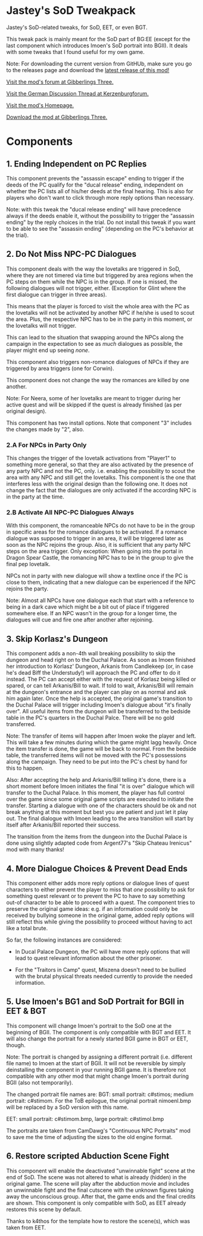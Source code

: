 # Jastey's SoD Tweakpack

Jastey's SoD-related tweaks, for SoD, EET, or even BGT.

This tweak pack is mainly meant for the SoD part of BG:EE (except for the last component which introduces Imoen's SoD portrait into BGII). 
It deals with some tweaks that I found useful for my own game.

Note: For downloading the current version from GitHUb, make sure you go to the releases page and download the [latest release of this mod!](https://github.com/Gibberlings3/Jasteys_SoD_Tweakpack/releases)

[Visit the mod's forum at Gibberlings Three.](https://www.gibberlings3.net/forums/topic/30427-jasteys-sod-tweakpack/)

[Visit the German Discussion Thread at Kerzenburgforum.](https://www.baldurs-gate.de/index.php?threads/jasteys-sod-tweakpack.44745/)

[Visit the mod's Homepage.](https://www.gibberlings3.net/mods/tweaks/jasteys-sod-tweak-pack/)

[Download the mod at Gibberlings Three.](https://www.gibberlings3.net/files/file/1015-jasteys-sod-tweak-pack/)



# Components

## 1. Ending Independent on PC Replies

This component prevents the "assassin escape" ending to trigger if the deeds of the PC qualify for the "ducal release" ending, independent on whether the PC lists all of his/her deeds at the final hearing. This is also for players who don't want to click through more reply options than necessary. 

Note: with this tweak the "ducal release ending" will have precedence always if the deeds enable it, without the possibility to trigger the "assassin ending" by the reply choices in the trial.
Do not install this tweak if you want to be able to see the "assassin ending" (depending on the PC's behavior at the trial).


## 2. Do Not Miss NPC-PC Dialogues

This component deals with the way the lovetalks are triggered in SoD, where they are not timered via time but triggered by area regions when the PC steps on them while the NPC is in the group. 
If one is missed, the following dialogues will not trigger, either. (Exception for Glint where the first dialogue can trigger in three areas). 

This means that the player is forced to visit the whole area with the PC as the lovetalks will not be activated by another NPC if he/she is used to scout the area. Plus, the respective NPC has to be in the party in this moment, or the lovetalks will not trigger.

This can lead to the situation that swapping around the NPCs along the campaign in the expectation to see as *much* dialogues as possible, the player might end up seeing *none*. 

This component also triggers non-romance dialogues of NPCs if they are triggered by area triggers (one for Corwin).

This component does not change the way the romances are killed by one another.

Note:
For Neera, some of her lovetalks are meant to trigger during her active quest and will be skipped if the quest is already finished (as per original design).

This component has two install options. Note that component "3" includes the changes made by "2", also.


### 2.A For NPCs in Party Only

This changes the trigger of the lovetalk activations from "Player1" to something more general, so that they are also activated by the presence of any party NPC and not the PC, only. i.e. enabling the possibility to scout the area with any NPC and still get the lovetalks. 
This component is the one that interferes less with the original design than the following one. It does not change the fact that the dialogues are only activated if the according NPC is in the party at the time.


### 2.B Activate All NPC-PC Dialogues Always

With this component, the romanceable NPCs do not have to be in the group in specific areas for the romance dialogues to be activated. If a romance dialogue was supposed to trigger in an area, it will be triggered later as soon as the NPC rejoins the group. Also, it is sufficient that any party NPC steps on the area trigger. Only exception: When going into the portal in Dragon Spear Castle, the romancing NPC has to be in the group to give the final pep lovetalk.

NPCs not in party with new dialogue will show a textline once if the PC is close to them, indicating that a new dialogue can be experienced if the NPC rejoins the party.

Note: Almost all NPCs have one dialogue each that start with a reference to being in a dark cave which might be a bit out of place if triggered somewhere else.
If an NPC wasn't in the group for a longer time, the dialogues will cue and fire one after another after rejoining.


## 3. Skip Korlasz's Dungeon

This component adds a non-4th wall breaking possibility to skip the dungeon and head right on to the Duchal Palace. As soon as Imoen finished her introduction to Korlasz' Dungeon, Arkanis from Candlekeep (or, in case he's dead Biff the Understudy!) will approach the PC and offer to do it instead.
The PC can accept either with the request of Korlasz being killed or spared, or can tell Arkanis/Bill to wait. If told to wait, Arkanis/Bill will remain at the dungeon's entrance and the player can play on as normal and ask him again later. Once the help is accepted, the original game's transition to the Duchal Palace will trigger including Imoen's dialogue about "it's finally over". All useful items from the dungeon will be transferred to the bedside table in the PC's quarters in the Duchal Palce. There will be no gold transferred.

Note: The transfer of items will happen after Imoen woke the player and left. This will take a few minutes during which the game might lagg heavily. Once the item transfer is done, the game will be back to normal.
From the bedside table, the transferred items will not be moved with the PC's possessions along the campaign. They need to be put into the PC's chest by hand for this to happen.

Also: After accepting the help and Arkanis/Bill telling it's done, there is a short moment before Imoen initiates the final "it is over" dialogue which will transfer to the Duchal Palace. In this moment, the player has full control over the game since some original game scripts are executed to initiate the transfer. Starting a dialogue with one of the characters should be ok and not break anything at this moment but best you are patient and just let it play out. The final dialogue with Imoen leading to the area transition will start by itself after Arkanis/Bill reported their success. 

The transition from the items from the dungeon into the Duchal Palace is done using slightly adapted code from Argent77's "Skip Chateau Irenicus" mod with many thanks!


## 4. More Dialogue Choices & Prevent Dead Ends

This component either adds more reply options or dialogue lines of quest characters to either prevent the player to miss that *one* possibility to ask for something quest relevant or to prevent the PC to have to say something out-of character to be able to proceed with a quest.
The component tries to preserve the original game ideas: e.g. if an information could only be received by bullying someone in the original game, added reply options will still reflect this while giving the possibility to proceed without having to act like a total brute.

So far, the following instances are considered:

- In Ducal Palace Dungeon, the PC will have more reply options that will lead to quest relevant information about the other prisoner.

- For the "Traitors in Camp" quest, Miszena doesn't need to be bullied with the brutal physical threats needed currently to provide the needed information.


## 5. Use Imoen's BG1 and SoD Portrait for BGII in EET & BGT

This component will change Imoen's portrait to the SoD one at the beginning of BGII. The component is only compatible with BGT and EET. It will also change the portrait for a newly started BGII game in BGT or EET, though.

Note: The portrait is changed by assigning a different portrait (i.e. different file name) to Imoen at the start of BGII. It will not be reversible by simply deinstalling the component in your running BGII game. It is therefore not compatible with any other mod that might change Imoen's portrait during BGII (also not temporarily).

The changed portrait file names are:
BGT: small portrait: c#stimos; medium portrait: c#stimom. For the ToB epilogue, the original portrait nimoenl.bmp will be replaced by a SoD version with this name.

EET: small portrait: c#stimom.bmp, large portrait: c#stimol.bmp

The portraits are taken from CamDawg's "Continuous NPC Portraits" mod to save me the time of adjusting the sizes to the old engine format.


## 6. Restore scripted Abduction Scene Fight

This component will enable the deactivated "unwinnable fight" scene at the end of SoD. The scene was not altered to what is already (hidden) in the original game. The scene will play after the abduction movie and includes an unwinnable fight and the final cutscene with the unknown figures taking away the unconscious group. After that, the game ends and the final credits are shown.
This component is only compatible with SoD, as EET already restores this scene by default.

Thanks to k4thos for the template how to restore the scene(s), which was taken from EET.
